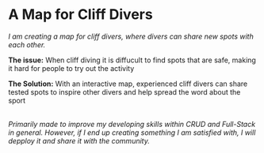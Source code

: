 # A Map for Cliff Divers
<p><i>I am creating a map for cliff divers, where divers can share new spots with each other.</I><p>
<p><b>The issue:</b> When cliff diving it is diffucult to find spots that are safe, making it hard for people to try out the activity<p>
<p><b>The Solution:</b> With an interactive map, experienced cliff divers can share tested spots to inspire other divers and help spread the word about the sport<p>
<br>
<i>Primarily made to improve my developing skills within CRUD and Full-Stack in general. However, if I end up creating something I am satisfied with, I will depploy it and share it with the community.</i>
